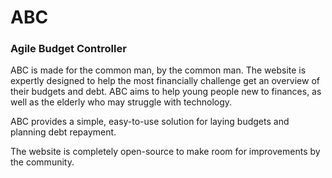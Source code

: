 # ABC
### Agile Budget Controller

ABC is made for the common man, by the common man. 
The website is expertly designed to help the most financially challenge get an overview of their budgets and debt.
ABC aims to help young people new to finances, as well as the elderly who may struggle with technology.

ABC provides a simple, easy-to-use solution for laying budgets and planning debt repayment.

The website is completely open-source to make room for improvements by the community.
